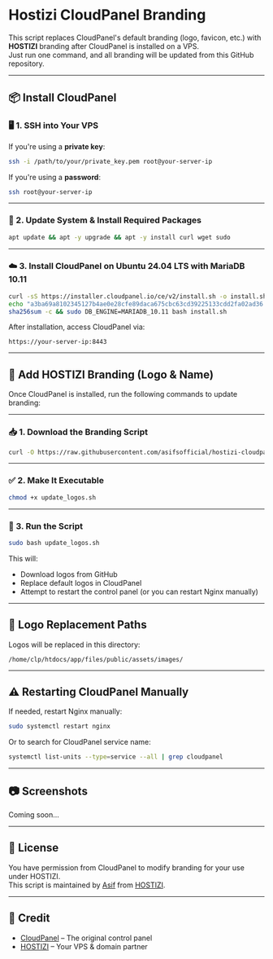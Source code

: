 
# Hostizi CloudPanel Branding

This script replaces CloudPanel's default branding (logo, favicon, etc.) with **HOSTIZI** branding after CloudPanel is installed on a VPS.  
Just run one command, and all branding will be updated from this GitHub repository.

---

## 📦 Install CloudPanel

### 🖥️ 1. SSH into Your VPS

If you're using a **private key**:
```bash
ssh -i /path/to/your/private_key.pem root@your-server-ip
```

If you're using a **password**:
```bash
ssh root@your-server-ip
```

---

### 🔄 2. Update System & Install Required Packages

```bash
apt update && apt -y upgrade && apt -y install curl wget sudo
```

---

### ☁️ 3. Install CloudPanel on Ubuntu 24.04 LTS with MariaDB 10.11

```bash
curl -sS https://installer.cloudpanel.io/ce/v2/install.sh -o install.sh && \
echo "a3ba69a8102345127b4ae0e28cfe89daca675cbc63cd39225133cdd2fa02ad36 install.sh" | \
sha256sum -c && sudo DB_ENGINE=MARIADB_10.11 bash install.sh
```

After installation, access CloudPanel via:

```
https://your-server-ip:8443
```

---

## 🎨 Add HOSTIZI Branding (Logo & Name)

Once CloudPanel is installed, run the following commands to update branding:

---

### 📥 1. Download the Branding Script

```bash
curl -O https://raw.githubusercontent.com/asifsofficial/hostizi-cloudpanel/main/update_logos.sh
```

---

### ✅ 2. Make It Executable

```bash
chmod +x update_logos.sh
```

---

### 🚀 3. Run the Script

```bash
sudo bash update_logos.sh
```

This will:

- Download logos from GitHub
- Replace default logos in CloudPanel
- Attempt to restart the control panel (or you can restart Nginx manually)

---

## 📁 Logo Replacement Paths

Logos will be replaced in this directory:

```
/home/clp/htdocs/app/files/public/assets/images/
```

---

## ⚠️ Restarting CloudPanel Manually

If needed, restart Nginx manually:

```bash
sudo systemctl restart nginx
```

Or to search for CloudPanel service name:

```bash
systemctl list-units --type=service --all | grep cloudpanel
```

---

## 📷 Screenshots

Coming soon...

---

## 🤝 License

You have permission from CloudPanel to modify branding for your use under HOSTIZI.  
This script is maintained by [Asif](https://github.com/asifsofficial) from [HOSTIZI](https://hostizi.com).

---

## 🧡 Credit

- [CloudPanel](https://www.cloudpanel.io/) – The original control panel  
- [HOSTIZI](https://hostizi.com) – Your VPS & domain partner

